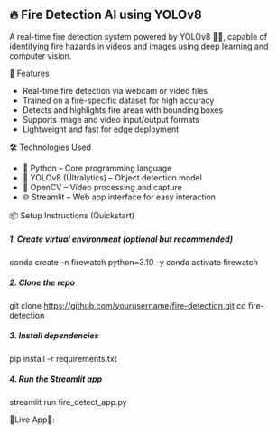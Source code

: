 🔥 Fire Detection AI using YOLOv8
--
A real-time fire detection system powered by YOLOv8 🚒📸, capable of identifying fire hazards in videos and images using deep learning and computer vision.

🚀 Features
- Real-time fire detection via webcam or video files
- Trained on a fire-specific dataset for high accuracy
- Detects and highlights fire areas with bounding boxes
- Supports image and video input/output formats
- Lightweight and fast for edge deployment

🛠️ Technologies Used
* 🐍 Python – Core programming language
* 🧠 YOLOv8 (Ultralytics) – Object detection model
* 🎥 OpenCV – Video processing and capture
* 🌐 Streamlit – Web app interface for easy interaction

📦 Setup Instructions (Quickstart)

##### 1. Create virtual environment (optional but recommended)
conda create -n firewatch python=3.10 -y
conda activate firewatch

##### 2. Clone the repo
git clone https://github.com/yourusername/fire-detection.git
cd fire-detection

##### 3. Install dependencies
pip install -r requirements.txt

##### 4. Run the Streamlit app
streamlit run fire_detect_app.py

🔺Live App🔻: 

